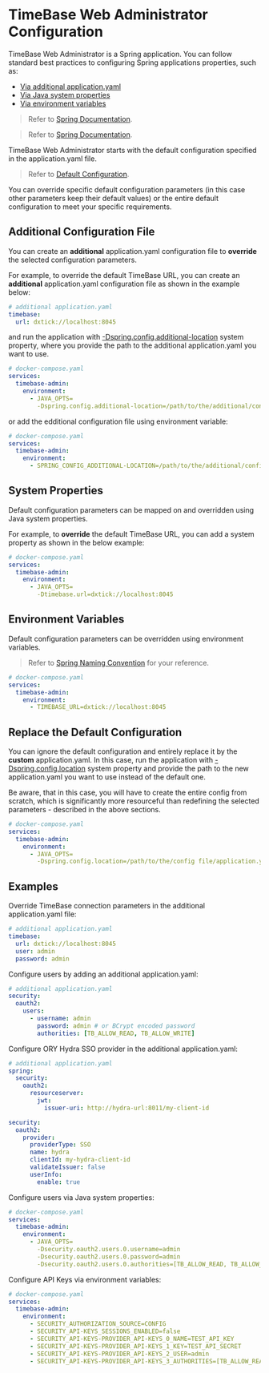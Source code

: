 # TimeBase Web Administrator Configuration

TimeBase Web Administrator is a Spring application. You can follow standard best practices to configuring Spring applications properties, such as:

* [Via additional application.yaml](#additional-configuration-file)
* [Via Java system properties](#system-properties)
* [Via environment variables](#environment-variables)

> Refer to [Spring Documentation](https://docs.spring.io/spring-boot/docs/2.1.9.RELEASE/reference/html/boot-features-external-config.html).

> Refer to [Spring Documentation](https://docs.spring.io/spring-boot/docs/1.2.0.M1/reference/html/howto-properties-and-configuration.html).

TimeBase Web Administrator starts with the default configuration specified in the application.yaml file.

> Refer to [Default Configuration](https://github.com/epam/TimebaseWS/blob/main/java/ws-server/src/main/resources/application.yaml).

You can override specific default configuration parameters (in this case other parameters keep their default values) or the entire default configuration to meet your specific requirements. 

## Additional Configuration File

You can create an **additional** application.yaml configuration file to **override** the selected configuration parameters.

For example, to override the default TimeBase URL, you can create an **additional** application.yaml configuration file as shown in the example below: 

```yaml
# additional application.yaml
timebase:
  url: dxtick://localhost:8045
```
and run the application with [-Dspring.config.additional-location](https://docs.spring.io/spring-boot/docs/2.1.9.RELEASE/reference/html/boot-features-external-config.html#:~:text=Alternatively%2C%20when%20custom,becomes%20the%20following%3A) system property, where you provide the path to the additional application.yaml you want to use. 

```yaml
# docker-compose.yaml
services:
  timebase-admin:
    environment:
      - JAVA_OPTS=
        -Dspring.config.additional-location=/path/to/the/additional/config file/application.yaml
```
or add the edditional configuration file using environment variable:

```yaml
# docker-compose.yaml
services:
  timebase-admin:
    environment:
      - SPRING_CONFIG_ADDITIONAL-LOCATION=/path/to/the/additional/config file/application.yaml
```

## System Properties 

Default configuration parameters can be mapped on and overridden using Java system properties.

For example, to **override** the default TimeBase URL, you can add a system property as shown in the below example: 

```yaml
# docker-compose.yaml
services:
  timebase-admin:
    environment:
      - JAVA_OPTS=
        -Dtimebase.url=dxtick://localhost:8045
```

## Environment Variables

Default configuration parameters can be overridden using environment variables.

> Refer to [Spring Naming Convention](https://docs.spring.io/spring-boot/docs/2.1.9.RELEASE/reference/html/boot-features-external-config.html#boot-features-external-config-relaxed-binding) for your reference. 

```yaml
# docker-compose.yaml
services:
  timebase-admin:
    environment:
      - TIMEBASE_URL=dxtick://localhost:8045
```

## Replace the Default Configuration 

You can ignore the default configuration and entirely replace it by the **custom** application.yaml. In this case, run the application with [-Dspring.config.location](https://docs.spring.io/spring-boot/docs/2.1.9.RELEASE/reference/html/boot-features-external-config.html#:~:text=When%20custom%20config%20locations%20are%20configured%20by%20using%20spring.config.location%2C%20they%20replace%20the%20default%20locations.%20For%20example%2C%20if%20spring.config.location%20is%20configured%20with%20the%20value%20classpath%3A/custom%2Dconfig/%2Cfile%3A./custom%2Dconfig/%2C%20the%20search%20order%20becomes%20the%20following%3A) system property and provide the path to the new application.yaml you want to use instead of the default one. 

Be aware, that in this case, you will have to create the entire config from scratch, which is significantly more resourceful than redefining the selected parameters - described in the above sections. 

```yaml
# docker-compose.yaml
services:
  timebase-admin:
    environment:
      - JAVA_OPTS=
        -Dspring.config.location=/path/to/the/config file/application.yaml
```

## Examples 

Override TimeBase connection parameters in the additional application.yaml file:

```yaml
# additional application.yaml
timebase:
  url: dxtick://localhost:8045
  user: admin
  password: admin
```

Configure users by adding an additional application.yaml: 

```yaml
# additional application.yaml
security:
  oauth2:
    users:
      - username: admin
        password: admin # or BCrypt encoded password
        authorities: [TB_ALLOW_READ, TB_ALLOW_WRITE]
```

Configure ORY Hydra SSO provider in the additional application.yaml:

```yaml
# additional application.yaml
spring:
  security:
    oauth2:
      resourceserver:
        jwt:
          issuer-uri: http://hydra-url:8011/my-client-id

security:
  oauth2:
    provider:
      providerType: SSO
      name: hydra
      clientId: my-hydra-client-id
      validateIssuer: false
      userInfo:
        enable: true
```

Configure users via Java system properties: 

```yaml
# docker-compose.yaml
services:
  timebase-admin:
    environment:
      - JAVA_OPTS=
        -Dsecurity.oauth2.users.0.username=admin
        -Dsecurity.oauth2.users.0.password=admin
        -Dsecurity.oauth2.users.0.authorities=[TB_ALLOW_READ, TB_ALLOW_WRITE]
```

Configure API Keys via environment variables: 

```yaml
# docker-compose.yaml
services:
  timebase-admin:
    environment:
      - SECURITY_AUTHORIZATION_SOURCE=CONFIG
      - SECURITY_API-KEYS_SESSIONS_ENABLED=false
      - SECURITY_API-KEYS-PROVIDER_API-KEYS_0_NAME=TEST_API_KEY
      - SECURITY_API-KEYS-PROVIDER_API-KEYS_1_KEY=TEST_API_SECRET
      - SECURITY_API-KEYS-PROVIDER_API-KEYS_2_USER=admin
      - SECURITY_API-KEYS-PROVIDER_API-KEYS_3_AUTHORITIES=[TB_ALLOW_READ, TB_ALLOW_WRITE]
```